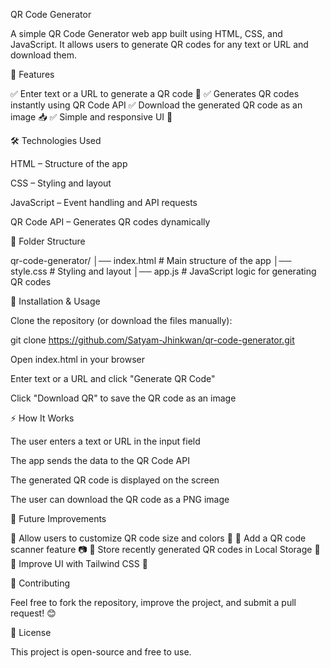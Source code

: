 QR Code Generator

A simple QR Code Generator web app built using HTML, CSS, and JavaScript. It allows users to generate QR codes for any text or URL and download them.

🚀 Features

✅ Enter text or a URL to generate a QR code 🔢
✅ Generates QR codes instantly using QR Code API
✅ Download the generated QR code as an image 📥
✅ Simple and responsive UI 📱

🛠️ Technologies Used

HTML – Structure of the app

CSS – Styling and layout

JavaScript – Event handling and API requests

QR Code API – Generates QR codes dynamically

📂 Folder Structure

qr-code-generator/
│── index.html # Main structure of the app
│── style.css # Styling and layout
│── app.js # JavaScript logic for generating QR codes

📌 Installation & Usage

Clone the repository (or download the files manually):

git clone https://github.com/Satyam-Jhinkwan/qr-code-generator.git

Open index.html in your browser

Enter text or a URL and click "Generate QR Code"

Click "Download QR" to save the QR code as an image

⚡ How It Works

The user enters a text or URL in the input field

The app sends the data to the QR Code API

The generated QR code is displayed on the screen

The user can download the QR code as a PNG image

📌 Future Improvements

🔹 Allow users to customize QR code size and colors 🎨
🔹 Add a QR code scanner feature 📷
🔹 Store recently generated QR codes in Local Storage 🔄
🔹 Improve UI with Tailwind CSS 🌟

🎯 Contributing

Feel free to fork the repository, improve the project, and submit a pull request! 😊

📜 License

This project is open-source and free to use.
